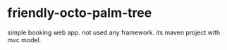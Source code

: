 # friendly-octo-palm-tree
simple booking web app.
not used any framework.
its maven project with mvc model.
